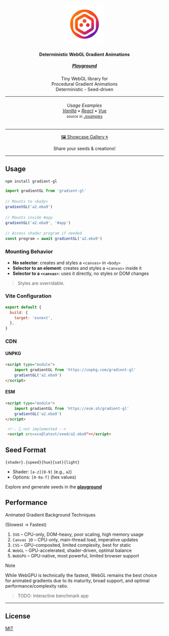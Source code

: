 <div align="center">
    <img src="docs/public/logo.png" alt="demo" height="128" />
    <h4>Deterministic WebGL Gradient Animations</h4>
    <h5>
        <a href="https://metaory.github.io/gradient-gl/" target="_blank">Playground</a>
    </h5>
    <p>
        Tiny WebGL library for
        <br>
        Procedural Gradient Animations
        <br>
        Deterministic - Seed-driven
    </p>
</div>

---

<div align="center">
    <h6>
        Usage Examples
        <br>
        <a href="https://metaory.github.io/gradient-gl/vite-vanilla/" target="_blank">Vanilla</a> •
        <a href="https://metaory.github.io/gradient-gl/vite-react/" target="_blank">React</a> •
        <a href="https://metaory.github.io/gradient-gl/vite-vue/" target="_blank">Vue</a>
        <br>
        <small>source in <a href="https://github.com/metaory/gradient-gl/tree/master/examples" target="_blank">./examples</a></small>
    </h6>
    <hr>
    <p>
        <a href="https://github.com/metaory/gradient-gl/discussions/5" target="_blank">
            🖼️ Showcase Gallery 🌀
        </a>
    </p>
    Share your seeds & creations!
</div>

---

## Usage

```sh
npm install gradient-gl
```

```js
import gradientGL from 'gradient-gl'

// Mounts to <body>
gradientGL('a2.eba9')

// Mounts inside #app
gradientGL('a2.eba9', '#app')

// Access shader program if needed
const program = await gradientGL('a2.eba9')
```

### Mounting Behavior

- **No selector**: creates and styles a `<canvas>` in `<body>`
- **Selector to an element**: creates and styles a `<canvas>` inside it
- **Selector to a `<canvas>`**: uses it directly, no styles or DOM changes

> Styles are overridable.

### Vite Configuration

```js
export default {
  build: {
    target: 'esnext',
  },
}
```

### CDN

#### UNPKG

```html
<script type="module">
    import gradientGL from 'https://unpkg.com/gradient-gl'
    gradientGL('a2.eba9')
</script>
```

#### ESM

```html
<script type="module">
    import gradientGL from 'https://esm.sh/gradient-gl'
    gradientGL('a2.eba9')
</script>
```


```html
 <!-- 🚧 not implemented -->
 <script src=xxx@latest/seed/a2.eba9"></script>
```

## Seed Format

`{shader}.{speed}{hue}{sat}{light}`

- Shader: `[a-z][0-9]` (e.g., `a2`)
- Options: `[0-9a-f]` (hex values)

Explore and generate seeds in the <b><a href="https://metaory.github.io/gradient-gl/" target="_blank">playground</a></b>

## Performance

Animated Gradient Background Techniques

(Slowest → Fastest)

1. `SVG` – CPU-only, DOM-heavy, poor scaling, high memory usage
2. `Canvas 2D` – CPU-only, main-thread load, imperative updates
3. `CSS` – GPU-composited, limited complexity, best for static
4. `WebGL` – GPU-accelerated, shader-driven, optimal balance
5. `WebGPU` – GPU-native, most powerful, limited browser support

> [!NOTE]
> While WebGPU is technically the fastest, WebGL remains the best choice for animated gradients due to its maturity, broad support, and optimal performance/complexity ratio.

> TODO: Interactive benchmark app

---

## License

[MIT](LICENSE)
